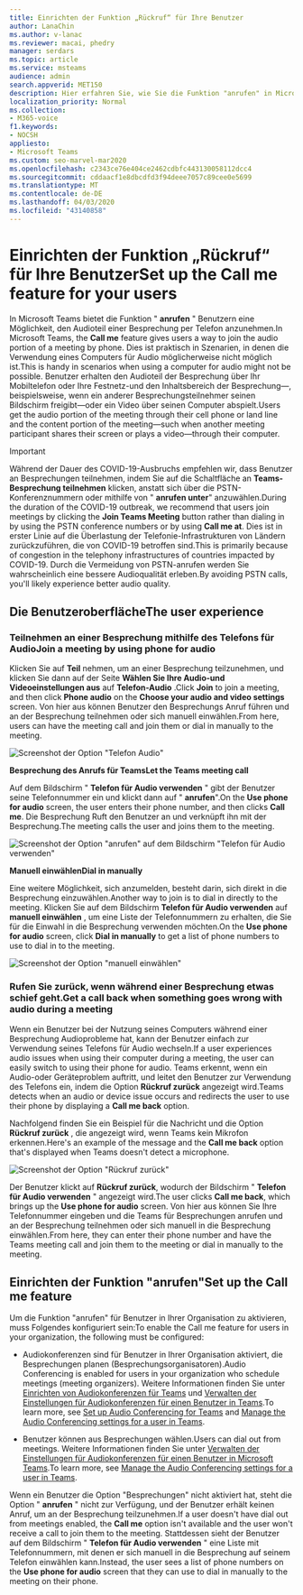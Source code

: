 ```yaml
---
title: Einrichten der Funktion „Rückruf“ für Ihre Benutzer
author: LanaChin
ms.author: v-lanac
ms.reviewer: macai, phedry
manager: serdars
ms.topic: article
ms.service: msteams
audience: admin
search.appverid: MET150
description: Hier erfahren Sie, wie Sie die Funktion "anrufen" in Microsoft Teams einrichten, damit Benutzer den Audioanteil per Telefon teilnehmen können, wenn Ihr Computer für Audio möglicherweise nicht möglich ist.
localization_priority: Normal
ms.collection:
- M365-voice
f1.keywords:
- NOCSH
appliesto:
- Microsoft Teams
ms.custom: seo-marvel-mar2020
ms.openlocfilehash: c2343ce76e404ce2462cdbfc443130058112dcc4
ms.sourcegitcommit: cddaacf1e8dbcdfd3f94deee7057c89cee0e5699
ms.translationtype: MT
ms.contentlocale: de-DE
ms.lasthandoff: 04/03/2020
ms.locfileid: "43140858"
---
```

# <a name="set-up-the-call-me-feature-for-your-users"></a><span data-ttu-id="7a132-103">Einrichten der Funktion „Rückruf“ für Ihre Benutzer</span><span class="sxs-lookup"><span data-stu-id="7a132-103">Set up the Call me feature for your users</span></span>

<span data-ttu-id="7a132-104">In Microsoft Teams bietet die Funktion " **anrufen** " Benutzern eine Möglichkeit, den Audioteil einer Besprechung per Telefon anzunehmen.</span><span class="sxs-lookup"><span data-stu-id="7a132-104">In Microsoft Teams, the **Call me** feature gives users a way to join the audio portion of a meeting by phone.</span></span> <span data-ttu-id="7a132-105">Dies ist praktisch in Szenarien, in denen die Verwendung eines Computers für Audio möglicherweise nicht möglich ist.</span><span class="sxs-lookup"><span data-stu-id="7a132-105">This is handy in scenarios when using a computer for audio might not be possible.</span></span> <span data-ttu-id="7a132-106">Benutzer erhalten den Audioteil der Besprechung über Ihr Mobiltelefon oder Ihre Festnetz-und den Inhaltsbereich der Besprechung&mdash;, beispielsweise, wenn ein anderer Besprechungsteilnehmer seinen Bildschirm freigibt&mdash;oder ein Video über seinen Computer abspielt.</span><span class="sxs-lookup"><span data-stu-id="7a132-106">Users get the audio portion of the meeting through their cell phone or land line and the content portion of the meeting&mdash;such when another meeting participant shares their screen or plays a video&mdash;through their computer.</span></span>

> [!IMPORTANT]
> <span data-ttu-id="7a132-107">Während der Dauer des COVID-19-Ausbruchs empfehlen wir, dass Benutzer an Besprechungen teilnehmen, indem Sie auf die Schaltfläche an **Teams-Besprechung teilnehmen** klicken, anstatt sich über die PSTN-Konferenznummern oder mithilfe von " **anrufen unter**</strong>" anzuwählen.</span><span class="sxs-lookup"><span data-stu-id="7a132-107">During the duration of the COVID-19 outbreak, we recommend that users join meetings by clicking the **Join Teams Meeting** button rather than dialing in by using the PSTN conference numbers or by using **Call me at**</strong>.</span></span> <span data-ttu-id="7a132-108">Dies ist in erster Linie auf die Überlastung der Telefonie-Infrastrukturen von Ländern zurückzuführen, die von COVID-19 betroffen sind.</span><span class="sxs-lookup"><span data-stu-id="7a132-108">This is primarily because of congestion in the telephony infrastructures of countries impacted by COVID-19.</span></span> <span data-ttu-id="7a132-109">Durch die Vermeidung von PSTN-anrufen werden Sie wahrscheinlich eine bessere Audioqualität erleben.</span><span class="sxs-lookup"><span data-stu-id="7a132-109">By avoiding PSTN calls, you'll likely experience better audio quality.</span></span> 

## <a name="the-user-experience"></a><span data-ttu-id="7a132-110">Die Benutzeroberfläche</span><span class="sxs-lookup"><span data-stu-id="7a132-110">The user experience</span></span>

### <a name="join-a-meeting-by-using-phone-for-audio"></a><span data-ttu-id="7a132-111">Teilnehmen an einer Besprechung mithilfe des Telefons für Audio</span><span class="sxs-lookup"><span data-stu-id="7a132-111">Join a meeting by using phone for audio</span></span>

<span data-ttu-id="7a132-112">Klicken Sie auf **Teil** nehmen, um an einer Besprechung teilzunehmen, und klicken Sie dann auf der Seite **Wählen Sie Ihre Audio-und Videoeinstellungen aus** auf **Telefon-Audio** .</span><span class="sxs-lookup"><span data-stu-id="7a132-112">Click **Join** to join a meeting, and then click **Phone audio** on the  **Choose your audio and video settings** screen.</span></span> <span data-ttu-id="7a132-113">Von hier aus können Benutzer den Besprechungs Anruf führen und an der Besprechung teilnehmen oder sich manuell einwählen.</span><span class="sxs-lookup"><span data-stu-id="7a132-113">From here, users can have the meeting call and join them or dial in manually to the meeting.</span></span>

![Screenshot der Option "Telefon Audio"](media/set-up-the-call-me-feature-for-your-users-phone-audio.png)

<span data-ttu-id="7a132-115">**Besprechung des Anrufs für Teams**</span><span class="sxs-lookup"><span data-stu-id="7a132-115">**Let the Teams meeting call**</span></span>

<span data-ttu-id="7a132-116">Auf dem Bildschirm " **Telefon für Audio verwenden** " gibt der Benutzer seine Telefonnummer ein und klickt dann auf " **anrufen**".</span><span class="sxs-lookup"><span data-stu-id="7a132-116">On the **Use phone for audio** screen, the user enters their phone number, and then clicks **Call me**.</span></span> <span data-ttu-id="7a132-117">Die Besprechung Ruft den Benutzer an und verknüpft ihn mit der Besprechung.</span><span class="sxs-lookup"><span data-stu-id="7a132-117">The meeting calls the user and joins them to the meeting.</span></span>

![Screenshot der Option "anrufen" auf dem Bildschirm "Telefon für Audio verwenden"](media/set-up-the-call-me-feature-for-your-users-call-me.png)

<span data-ttu-id="7a132-119">**Manuell einwählen**</span><span class="sxs-lookup"><span data-stu-id="7a132-119">**Dial in manually**</span></span>

<span data-ttu-id="7a132-120">Eine weitere Möglichkeit, sich anzumelden, besteht darin, sich direkt in die Besprechung einzuwählen.</span><span class="sxs-lookup"><span data-stu-id="7a132-120">Another way to join is to dial in directly to the meeting.</span></span> <span data-ttu-id="7a132-121">Klicken Sie auf dem Bildschirm **Telefon für Audio verwenden** auf **manuell einwählen** , um eine Liste der Telefonnummern zu erhalten, die Sie für die Einwahl in die Besprechung verwenden möchten.</span><span class="sxs-lookup"><span data-stu-id="7a132-121">On the **Use phone for audio** screen, click **Dial in manually** to get a list of phone numbers to use to dial in to the meeting.</span></span>

![Screenshot der Option "manuell einwählen"](media/set-up-the-call-me-feature-for-your-users-dial-in.png)

### <a name="get-a-call-back-when-something-goes-wrong-with-audio-during-a-meeting"></a><span data-ttu-id="7a132-123">Rufen Sie zurück, wenn während einer Besprechung etwas schief geht.</span><span class="sxs-lookup"><span data-stu-id="7a132-123">Get a call back when something goes wrong with audio during a meeting</span></span>

<span data-ttu-id="7a132-124">Wenn ein Benutzer bei der Nutzung seines Computers während einer Besprechung Audioprobleme hat, kann der Benutzer einfach zur Verwendung seines Telefons für Audio wechseln.</span><span class="sxs-lookup"><span data-stu-id="7a132-124">If a user experiences audio issues when using their computer during a meeting, the user can easily switch to using their phone for audio.</span></span> <span data-ttu-id="7a132-125">Teams erkennt, wenn ein Audio-oder Geräteproblem auftritt, und leitet den Benutzer zur Verwendung des Telefons ein, indem die Option **Rückruf zurück** angezeigt wird.</span><span class="sxs-lookup"><span data-stu-id="7a132-125">Teams detects when an audio or device issue occurs and redirects the user to use their phone by displaying a **Call me back** option.</span></span>

<span data-ttu-id="7a132-126">Nachfolgend finden Sie ein Beispiel für die Nachricht und die Option **Rückruf zurück** , die angezeigt wird, wenn Teams kein Mikrofon erkennen.</span><span class="sxs-lookup"><span data-stu-id="7a132-126">Here's an example of the message and the **Call me back** option that's displayed when Teams doesn't detect a microphone.</span></span>

![Screenshot der Option "Rückruf zurück"](media/set-up-the-call-me-feature-for-your-users-no-mic.PNG)

<span data-ttu-id="7a132-128">Der Benutzer klickt auf **Rückruf zurück**, wodurch der Bildschirm " **Telefon für Audio verwenden** " angezeigt wird.</span><span class="sxs-lookup"><span data-stu-id="7a132-128">The user clicks **Call me back**, which brings up the **Use phone for audio** screen.</span></span> <span data-ttu-id="7a132-129">Von hier aus können Sie Ihre Telefonnummer eingeben und die Teams für Besprechungen anrufen und an der Besprechung teilnehmen oder sich manuell in die Besprechung einwählen.</span><span class="sxs-lookup"><span data-stu-id="7a132-129">From here, they can enter their phone number and have the Teams meeting call and join them to the meeting or dial in manually to the meeting.</span></span>

## <a name="set-up-the-call-me-feature"></a><span data-ttu-id="7a132-130">Einrichten der Funktion "anrufen"</span><span class="sxs-lookup"><span data-stu-id="7a132-130">Set up the Call me feature</span></span>

<span data-ttu-id="7a132-131">Um die Funktion "anrufen" für Benutzer in Ihrer Organisation zu aktivieren, muss Folgendes konfiguriert sein:</span><span class="sxs-lookup"><span data-stu-id="7a132-131">To enable the Call me feature for users in your organization, the following must be configured:</span></span>

- <span data-ttu-id="7a132-132">Audiokonferenzen sind für Benutzer in Ihrer Organisation aktiviert, die Besprechungen planen (Besprechungsorganisatoren).</span><span class="sxs-lookup"><span data-stu-id="7a132-132">Audio Conferencing is enabled for users in your organization who schedule meetings (meeting organizers).</span></span> <span data-ttu-id="7a132-133">Weitere Informationen finden Sie unter [Einrichten von Audiokonferenzen für Teams](set-up-audio-conferencing-in-teams.md) und [Verwalten der Einstellungen für Audiokonferenzen für einen Benutzer in Teams](manage-the-audio-conferencing-settings-for-a-user-in-teams.md).</span><span class="sxs-lookup"><span data-stu-id="7a132-133">To learn more, see [Set up Audio Conferencing for Teams](set-up-audio-conferencing-in-teams.md) and [Manage the Audio Conferencing settings for a user in Teams](manage-the-audio-conferencing-settings-for-a-user-in-teams.md).</span></span>

- <span data-ttu-id="7a132-134">Benutzer können aus Besprechungen wählen.</span><span class="sxs-lookup"><span data-stu-id="7a132-134">Users can dial out from meetings.</span></span> <span data-ttu-id="7a132-135">Weitere Informationen finden Sie unter [Verwalten der Einstellungen für Audiokonferenzen für einen Benutzer in Microsoft Teams](manage-the-audio-conferencing-settings-for-a-user-in-teams.md).</span><span class="sxs-lookup"><span data-stu-id="7a132-135">To learn more, see [Manage the Audio Conferencing settings for a user in Teams](manage-the-audio-conferencing-settings-for-a-user-in-teams.md).</span></span>

<span data-ttu-id="7a132-136">Wenn ein Benutzer die Option "Besprechungen" nicht aktiviert hat, steht die Option " **anrufen** " nicht zur Verfügung, und der Benutzer erhält keinen Anruf, um an der Besprechung teilzunehmen.</span><span class="sxs-lookup"><span data-stu-id="7a132-136">If a user doesn't have dial out from meetings enabled, the **Call me** option isn't available and the user won't receive a call to join them to the meeting.</span></span> <span data-ttu-id="7a132-137">Stattdessen sieht der Benutzer auf dem Bildschirm " **Telefon für Audio verwenden** " eine Liste mit Telefonnummern, mit denen er sich manuell in die Besprechung auf seinem Telefon einwählen kann.</span><span class="sxs-lookup"><span data-stu-id="7a132-137">Instead, the user sees a list of phone numbers on the **Use phone for audio** screen that they can use to dial in manually to the meeting on their phone.</span></span>
